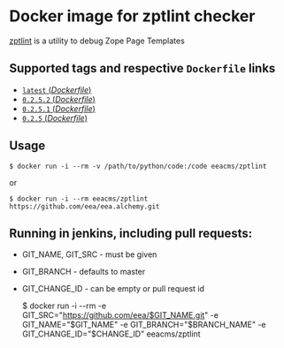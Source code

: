 # Docker image for zptlint checker

[zptlint](https://pypi.python.org/pypi/zptlint) is a utility to debug Zope Page Templates


## Supported tags and respective `Dockerfile` links

- [`latest` (*Dockerfile*)](https://github.com/eea/eea.docker.zptlint/blob/master/Dockerfile)
- [`0.2.5.2` (*Dockerfile*)](https://github.com/eea/eea.docker.zptlint/blob/0.2.5.2/Dockerfile)
- [`0.2.5.1` (*Dockerfile*)](https://github.com/eea/eea.docker.zptlint/blob/0.2.5.1/Dockerfile)
- [`0.2.5` (*Dockerfile*)](https://github.com/eea/eea.docker.zptlint/blob/0.2.5/Dockerfile)

## Usage


    $ docker run -i --rm -v /path/to/python/code:/code eeacms/zptlint

or

    $ docker run -i --rm eeacms/zptlint https://github.com/eea/eea.alchemy.git

## Running in jenkins, including pull requests:

* GIT_NAME, GIT_SRC  - must be given
* GIT_BRANCH - defaults to master
* GIT_CHANGE_ID - can be empty or pull request id

    $ docker run -i --rm -e GIT_SRC="https://github.com/eea/$GIT_NAME.git" -e GIT_NAME="$GIT_NAME" -e GIT_BRANCH="$BRANCH_NAME" -e GIT_CHANGE_ID="$CHANGE_ID" eeacms/zptlint

